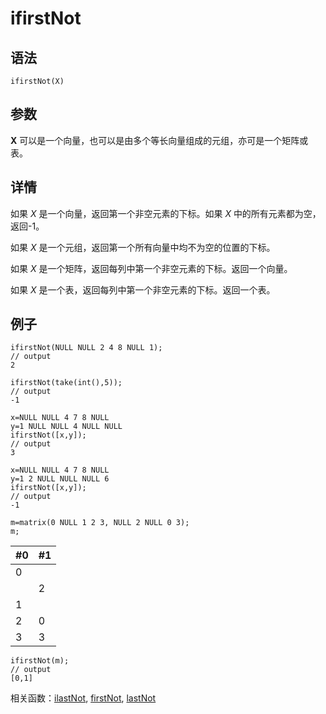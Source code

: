 # ifirstNot

## 语法

`ifirstNot(X)`

## 参数

**X** 可以是一个向量，也可以是由多个等长向量组成的元组，亦可是一个矩阵或表。

## 详情

如果 *X* 是一个向量，返回第一个非空元素的下标。如果 *X* 中的所有元素都为空，返回-1。

如果 *X* 是一个元组，返回第一个所有向量中均不为空的位置的下标。

如果 *X* 是一个矩阵，返回每列中第一个非空元素的下标。返回一个向量。

如果 *X* 是一个表，返回每列中第一个非空元素的下标。返回一个表。

## 例子

```
ifirstNot(NULL NULL 2 4 8 NULL 1);
// output
2

ifirstNot(take(int(),5));
// output
-1

x=NULL NULL 4 7 8 NULL
y=1 NULL NULL 4 NULL NULL
ifirstNot([x,y]);
// output
3

x=NULL NULL 4 7 8 NULL
y=1 2 NULL NULL NULL 6
ifirstNot([x,y]);
// output
-1

m=matrix(0 NULL 1 2 3, NULL 2 NULL 0 3);
m;
```

| #0 | #1 |
| --- | --- |
| 0 |  |
|  | 2 |
| 1 |  |
| 2 | 0 |
| 3 | 3 |

```
ifirstNot(m);
// output
[0,1]
```

相关函数：[ilastNot](ilastNot.md), [firstNot](../f/firstNot.md), [lastNot](../l/lastNot.md)


